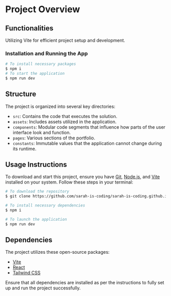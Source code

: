 # Project Overview

## Functionalities

Utilizing Vite for efficient project setup and development.

### Installation and Running the App

```bash
# To install necessary packages
$ npm i
# To start the application
$ npm run dev
```

## Structure

The project is organized into several key directories:

- `src`: Contains the code that executes the solution.
- `assets`: Includes assets utilized in the application.
- `components`: Modular code segments that influence how parts of the user interface look and function.
- `pages`: Various sections of the portfolio.
- `constants`: Immutable values that the application cannot change during its runtime.

## Usage Instructions

To download and start this project, ensure you have [Git](https://git-scm.com), [Node.js](https://nodejs.org/en), and [Vite](https://vitejs.dev/) installed on your system. Follow these steps in your terminal:

```bash
# To download the repository
$ git clone https://github.com/sarah-is-coding/sarah-is-coding.github.io

# To install necessary dependencies
$ npm i

# To launch the application
$ npm run dev
```

## Dependencies

The project utilizes these open-source packages:

- [Vite](https://vitejs.dev/)
- [React](https://reactjs.org/)
- [Tailwind CSS](https://tailwindcss.com/)

Ensure that all dependencies are installed as per the instructions to fully set up and run the project successfully.
